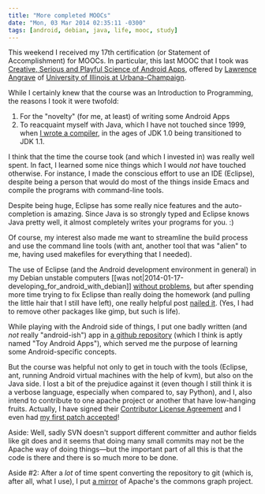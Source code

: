 ```yaml
---
title: "More completed MOOCs"
date: "Mon, 03 Mar 2014 02:35:11 -0300"
tags: [android, debian, java, life, mooc, study]
---
```


This weekend I received my 17th certification (or Statement of
Accomplishment) for MOOCs. In particular, this last MOOC that I took was
[Creative, Serious and Playful Science of Android Apps][0], offered by
[Lawrence Angrave][1] of [University of Illinois at Urbana-Champaign][2].

[0]: https://www.coursera.org/course/androidapps101
[1]: https://www.coursera.org/instructor/lawrenceangrave
[2]: https://www.coursera.org/illinois

While I certainly knew that the course was an Introduction to Programming,
the reasons I took it were twofold:

1. For the "novelty" (for me, at least) of writing some Android Apps
2. To reacquaint myself with Java, which I have not touched since 1999, when
[I wrote a compiler][3], in the ages of JDK 1.0 being transitioned to
JDK 1.1.

[3]: https://github.com/rbrito/old-projects

I think that the time the course took (and which I invested in) was really
well spent. In fact, I learned some nice things which I would *not* have
touched otherwise. For instance, I made the conscious effort to use an IDE
(Eclipse), despite being a person that would do most of the things inside
Emacs and compile the programs with command-line tools.

Despite being huge, Eclipse has some really nice features and the
auto-completion is amazing. Since Java is so strongly typed and Eclipse
knows Java pretty well, it almost completely writes your programs for you.
:)

Of course, my interest also made me want to streamline the build process and
use the command line tools (with ant, another tool that was "alien" to me,
having used makefiles for everything that I needed).

The use of Eclipse (and the Android development environment in general) in
my Debian unstable computers
[[was not|2014-01-17-developing_for_android_with_debian]]
[without problems][4], but after spending more time trying to fix Eclipse
than really doing the homework (and pulling the little hair that I still
have left), one really helpful post [nailed it][5]. (Yes, I had to remove
other packages like gimp, but such is life).

[4]: https://bugs.debian.org/734674
[5]: http://aleksz-programming.blogspot.com/2013/03/eclipse-and-webkit-on-ubuntu-64.html

While playing with the Android side of things, I put one badly written (and
*not* really "android-ish") app in [a github repository][6] (which I think
is aptly named "Toy Android Apps"), which served me the purpose of learning
some Android-specific concepts.

[6]: https://github.com/rbrito/toy-android-apps

But the course was helpful not only to get in touch with the tools (Eclipse,
ant, running Android virtual machines with the help of kvm), but also on the
Java side. I lost a bit of the prejudice against it (even though I still
think it is a verbose language, especially when compared to, say Python),
and I, also intend to contribute to one apache project or another that have
low-hanging fruits.  Actually, I have signed their
[Contributor License Agreement][7] and I even had
[my first patch accepted][8]!

[7]: https://www.apache.org/licenses/icla.txt
[8]: http://svn.apache.org/viewvc?view=revision&revision=1559792

Aside: Well, sadly SVN doesn't support different committer and author fields
like git does and it seems that doing many small commits may not be the
Apache way of doing things&mdash;but the important part of all this is that
the code is there and there is so much more to be done.

Aside #2: After a *lot* of time spent converting the repository to git
(which is, after all, what I use), I put [a mirror][9] of Apache's the
commons graph project.

[9]: https://github.com/rbrito/commons-graph



